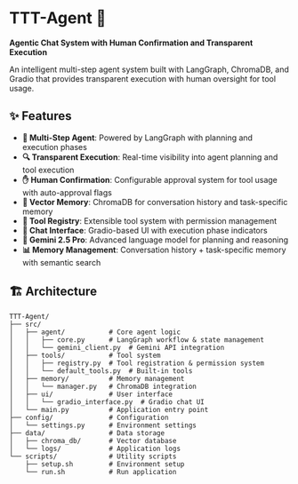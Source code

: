 # TTT-Agent 🤖

**Agentic Chat System with Human Confirmation and Transparent Execution**

An intelligent multi-step agent system built with LangGraph, ChromaDB, and Gradio that provides transparent execution with human oversight for tool usage.

## ✨ Features

- **🤖 Multi-Step Agent**: Powered by LangGraph with planning and execution phases
- **🔍 Transparent Execution**: Real-time visibility into agent planning and tool execution
- **✋ Human Confirmation**: Configurable approval system for tool usage with auto-approval flags
- **🧠 Vector Memory**: ChromaDB for conversation history and task-specific memory
- **🔧 Tool Registry**: Extensible tool system with permission management
- **💬 Chat Interface**: Gradio-based UI with execution phase indicators
- **🎯 Gemini 2.5 Pro**: Advanced language model for planning and reasoning
- **📊 Memory Management**: Conversation history + task-specific memory with semantic search

## 🏗️ Architecture

```
TTT-Agent/
├── src/
│   ├── agent/           # Core agent logic
│   │   ├── core.py      # LangGraph workflow & state management
│   │   └── gemini_client.py  # Gemini API integration
│   ├── tools/           # Tool system
│   │   ├── registry.py  # Tool registration & permission system
│   │   └── default_tools.py  # Built-in tools
│   ├── memory/          # Memory management
│   │   └── manager.py   # ChromaDB integration
│   ├── ui/              # User interface
│   │   └── gradio_interface.py  # Gradio chat UI
│   └── main.py          # Application entry point
├── config/              # Configuration
│   └── settings.py      # Environment settings
├── data/                # Data storage
│   ├── chroma_db/       # Vector database
│   └── logs/            # Application logs
└── scripts/             # Utility scripts
    ├── setup.sh         # Environment setup
    └── run.sh           # Run application
```
